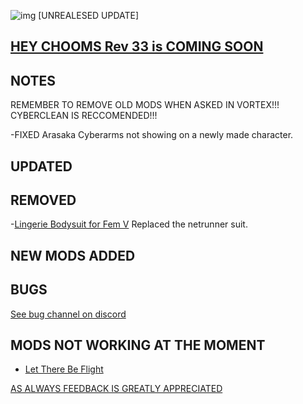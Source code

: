 ![img](https://s11.gifyu.com/images/Cuty-od-Dreams-Logo-YellowUP.png)
[UNREALESED UPDATE]

[HEY CHOOMS Rev 33 is COMING SOON ](https://)
-

NOTES
-

REMEMBER TO REMOVE OLD MODS WHEN ASKED IN VORTEX!!! 
CYBERCLEAN IS RECCOMENDED!!!

-FIXED Arasaka Cyberarms not showing on a newly made character.


UPDATED
-

REMOVED
-

-[Lingerie Bodysuit for Fem V](https://www.nexusmods.com/cyberpunk2077/mods/4746?tab=description) Replaced the netrunner suit.

NEW MODS ADDED 
-

BUGS
-

 [See bug channel on discord](https://discord.gg/xZNztPjA2u)
 

MODS NOT WORKING AT THE MOMENT 
-

- [Let There Be Flight](https://www.nexusmods.com/cyberpunk2077/mods/5208)

[AS ALWAYS FEEDBACK IS GREATLY APPRECIATED](https://)
